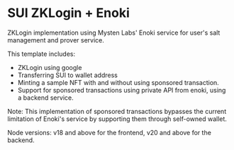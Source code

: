 # SUI ZKLogin + Enoki

ZKLogin implementation using Mysten Labs' Enoki service for user's salt management and prover service.

This template includes:

- ZKLogin using google
- Transferring SUI to wallet address
- Minting a sample NFT with and without using sponsored transaction.
- Support for sponsored transactions using private API from enoki, using a backend service.

Note: This implementation of sponsored transactions bypasses the current limitation of Enoki's service by supporting them through self-owned wallet.

Node versions: v18 and above for the frontend, v20 and above for the backend.
